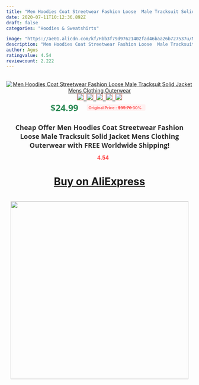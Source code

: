```yaml
---
title: "Men Hoodies Coat Streetwear Fashion Loose  Male Tracksuit Solid Jacket Mens Clothing Outerwear"
date: 2020-07-11T10:12:36.892Z
draft: false
categories: "Hoodies & Sweatshirts"

image: "https://ae01.alicdn.com/kf/Hbb3f79d97621402fad46baa26b727537u/Men-Hoodies-Coat-Streetwear-Fashion-Loose-Male-Tracksuit-Solid-Jacket-Mens-Clothing-Outerwear.png_220x220.png"
description: "Men Hoodies Coat Streetwear Fashion Loose  Male Tracksuit Solid Jacket Mens Clothing Outerwear"
author: Agus
ratingvalue: 4.54
reviewcount: 2.222
---
```

<br>
<div style="text-align: center;">
<a href="https://s.click.aliexpress.com/e/_AkiE4d" target="_blank" rel="nofollow noopener noreferrer"><img alt="Men Hoodies Coat Streetwear Fashion Loose  Male Tracksuit Solid Jacket Mens Clothing Outerwear" class="magnifier-image" src="https://ae01.alicdn.com/kf/Hbb3f79d97621402fad46baa26b727537u/Men-Hoodies-Coat-Streetwear-Fashion-Loose-Male-Tracksuit-Solid-Jacket-Mens-Clothing-Outerwear.png_220x220.png_640x640.jpg">
<br>
<img style="border:1px solid salmon" src="https://ae01.alicdn.com/kf/Hbb3f79d97621402fad46baa26b727537u/Men-Hoodies-Coat-Streetwear-Fashion-Loose-Male-Tracksuit-Solid-Jacket-Mens-Clothing-Outerwear.png_120x120.jpg">&nbsp;&nbsp;<img style="border:1px solid salmon" src="https://ae01.alicdn.com/kf/Hb8c959b603604059a2ada592350a60a5B/Men-Hoodies-Coat-Streetwear-Fashion-Loose-Male-Tracksuit-Solid-Jacket-Mens-Clothing-Outerwear.jpg_120x120.jpg">&nbsp;&nbsp;<img style="border:1px solid salmon" src="https://ae01.alicdn.com/kf/H60577e2c0a6c4dd2b976b9c39c447696P/Men-Hoodies-Coat-Streetwear-Fashion-Loose-Male-Tracksuit-Solid-Jacket-Mens-Clothing-Outerwear.jpg_120x120.jpg">&nbsp;&nbsp;<img style="border:1px solid salmon" src="https://ae01.alicdn.com/kf/Hef12416223694aa0ae3cdfabefa6f721j/Men-Hoodies-Coat-Streetwear-Fashion-Loose-Male-Tracksuit-Solid-Jacket-Mens-Clothing-Outerwear.jpg_120x120.jpg">&nbsp;&nbsp;<img style="border:1px solid salmon" src="https://ae01.alicdn.com/kf/H8a81be76a5e64a6a9ace2e4ae07399d2Y/Men-Hoodies-Coat-Streetwear-Fashion-Loose-Male-Tracksuit-Solid-Jacket-Mens-Clothing-Outerwear.jpg_120x120.jpg"></a></div><br0>
<div style="text-align: center;"><span style="background-color: white; border: 0px; box-sizing: border-box; color: seagreen; display: inline-block; font-family: &quot;open sans&quot; , &quot;arial&quot; , &quot;helvetica&quot; , sans-serif , &quot;heiti&quot;; font-size: 24px; font-stretch: inherit; font-weight: 700; line-height: inherit; margin: 0px 10px 0px 0px; padding: 0px; vertical-align: middle;">$24.99 </span>
<span style="background: rgb(255 , 241 , 241); border-radius: 3px; border: 0px; box-sizing: border-box; color: #ff4747; display: inline-block; font-family: inherit; font-size: 12px; font-stretch: inherit; font-style: inherit; font-variant: inherit; font-weight: 600; line-height: inherit; margin: 0px; padding: 2px 5px; transform: scale(0.9); vertical-align: middle;">Original Price : <b style="text-decoration: line-through;">$35.70 </b> 30%&nbsp;&nbsp;</span></div>
<h1 style="color: #333333; display: inline-block; font-family: &quot;open sans&quot; , &quot;arial&quot; , &quot;helvetica&quot; , sans-serif , &quot;heiti&quot;; font-size: 18px; font-stretch: inherit; font-weight: 700; text-align: center;">Cheap Offer Men Hoodies Coat Streetwear Fashion Loose  Male Tracksuit Solid Jacket Mens Clothing Outerwear with FREE Worldwide Shipping!</h1>
<div style="color: #ff4747; text-align: center;">
<img src="https://4.bp.blogspot.com/-M0ZcTcb-5uY/XleCXlxnR4I/AAAAAAAAAEc/OrjgMkXV1oMQFaCRZj5HQwOCBcu3w1FegCPcBGAYYCw/s1600/star.png" style="height: 15px;">&nbsp;<b>4.54</b></div>
<div class="button_cont" align="center"><a class="buynow_a" href="https://s.click.aliexpress.com/e/_AkiE4d" target="_blank" rel="nofollow noopener noreferrer"><H1>Buy on AliExpress</H1></a></div><br>
<div class="separator" style="clear: both; text-align: center;">
<img src="https://lh3.googleusercontent.com/-pTy5HemUv9M/XlePHvY0dAI/AAAAAAAAAE4/0nX5iRUoIWY8eMW9Dpxeirr157OZliDIgCLcBGAsYHQ/s1600/badge.gif" width="480">
</div>
